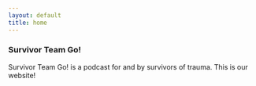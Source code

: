 ```yaml
---
layout: default
title: home
---
```


### Survivor Team Go!

Survivor Team Go! is a podcast for and by survivors of trauma. This is our website!